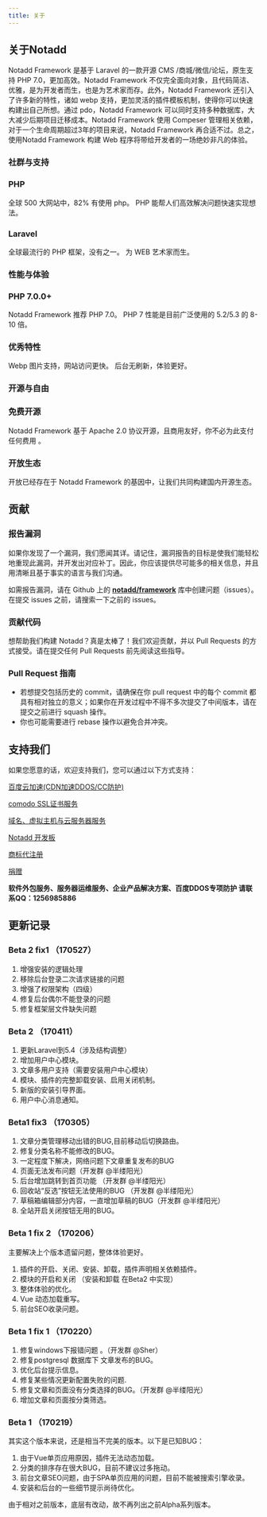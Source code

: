 ```yaml
---
title: 关于
---
```


## 关于Notadd

Notadd Framework 是基于 Laravel 的一款开源 CMS /商城/微信/论坛，原生支持 PHP 7.0，更加高效。Notadd Framework 不仅完全面向对象，且代码简洁、优雅，是为开发者而生，也是为艺术家而存。此外，Notadd Framework 还引入了许多新的特性，诸如 webp 支持，更加灵活的插件模板机制，使得你可以快速构建出自己所想。通过 pdo，Notadd Framework 可以同时支持多种数据库，大大减少后期项目迁移成本。Notadd Framework 使用 Compeser 管理相关依赖，对于一个生命周期超过3年的项目来说，Notadd Framework 再合适不过。总之，使用Notadd Framework 构建 Web 程序将带给开发者的一场绝妙非凡的体验。

### 社群与支持

### PHP

全球 500 大网站中，82% 有使用 php。
PHP 能帮人们高效解决问题快速实现想法。

### Laravel

全球最流行的 PHP 框架，没有之一。
为 WEB 艺术家而生。

### 性能与体验

### PHP 7.0.0+

Notadd Framework 推荐 PHP 7.0。
PHP 7 性能是目前广泛使用的 5.2/5.3 的 8-10 倍。

### 优秀特性

Webp 图片支持，网站访问更快。
后台无刷新，体验更好。

### 开源与自由

### 免费开源

Notadd Framework 基于 Apache 2.0 协议开源，且商用友好，你不必为此支付任何费用 。

### 开放生态

开放已经存在于 Notadd Framework 的基因中，让我们共同构建国内开源生态。

## 贡献

### 报告漏洞

如果你发现了一个漏洞，我们愿闻其详。请记住，漏洞报告的目标是使我们能轻松地重现此漏洞，并开发出对应补丁。因此，你应该提供尽可能多的相关信息，并且用清晰且基于事实的语言与我们沟通。

如需报告漏洞，请在 Github 上的 **[notadd/framework](https://github.com/notadd/framework)** 库中创建问题（issues）。在提交 issues 之前，请搜索一下之前的 issues。

### 贡献代码

想帮助我们构建 Notadd？真是太棒了！我们欢迎贡献，并以 Pull Requests 的方式接受。请在提交任何 Pull Requests 前先阅读这些指导。

### Pull Request 指南

* 若想提交包括历史的 commit，请确保在你 pull request 中的每个 commit 都具有相对独立的意义；如果你在开发过程中不得不多次提交了中间版本，请在提交之前进行 squash 操作。
* 你也可能需要进行 rebase 操作以避免合并冲突。

## 支持我们

如果您愿意的话，欢迎支持我们，您可以通过以下方式支持：

[百度云加速(CDN加速DDOS/CC防护)](https://item.taobao.com/item.htm?id=531570249578)

[comodo SSL证书服务](https://item.taobao.com/item.htm?id=545850275264)

[域名、虚拟主机与云服务器服务](http://www.90data.com)

[Notadd 开发板](https://item.taobao.com/item.htm?id=545798837768)

[商标代注册](https://item.taobao.com/item.htm?id=536696169091)

[捐赠](https://git.oschina.net/notadd/notadd?donate=true)


**软件外包服务、服务器运维服务、企业产品解决方案、百度DDOS专项防护 请联系QQ：1256985886**


## 更新记录

### Beta 2 fix1 （170527）

1. 增强安装的逻辑处理
2. 移除后台登录二次请求链接的问题
3. 增强了权限架构（四级）
4. 修复后台偶尔不能登录的问题
5. 修复框架层文件缺失问题

### Beta 2 （170411）

1. 更新Laravel到5.4（涉及结构调整）
2. 增加用户中心模块。
3. 文章多用户支持（需要安装用户中心模块）
4. 模块、插件的完整卸载安装、启用关闭机制。
5. 新版的安装引导界面。
6. 用户中心消息通知。

### Beta1 fix3 （170305）
1. 文章分类管理移动出错的BUG,目前移动后切换路由。
2. 修复分类名称不能修改的BUG。
3. 一定程度下解决，网络问题下文章重复发布的BUG
4. 页面无法发布问题（开发群 @半缕阳光）
5. 后台增加跳转到首页功能 （开发群 @半缕阳光）
6. 回收站“反选”按钮无法使用的BUG （开发群 @半缕阳光）
7. 草稿箱编辑部分内容，一直增加草稿的BUG（开发群 @半缕阳光）
8. 全站开启关闭按钮无用的BUG。

### Beta 1 fix 2 （170206）

主要解决上个版本遗留问题，整体体验更好。
1. 插件的开启、关闭、安装、卸载，插件声明相关依赖插件。
2. 模块的开启和关闭 （安装和卸载 在Beta2 中实现）
3. 整体体验的优化。
4. Vue 动态加载重写。
5. 前台SEO收录问题。

### Beta 1 fix 1 （170220）

1. 修复windows下报错问题 。（开发群 @Sher）
2. 修复postgresql 数据库下 文章发布的BUG。
3. 优化后台提示信息。
4. 修复某些情况更新配置失败的问题.
5. 修复文章和页面没有分类选择的BUG。（开发群 @半缕阳光）
6. 增加文章和页面按分类筛选。


###  Beta 1 （170219）

其实这个版本来说，还是相当不完美的版本。以下是已知BUG：
1. 由于Vue单页应用原因，插件无法动态加载。
2. 分类的排序存在很大BUG，目前不建议过多拖动。
3. 前台文章SEO问题，由于SPA单页应用的问题，目前不能被搜索引擎收录。
4. 安装和后台的一些细节提示尚待优化。

由于相对之前版本，底层有改动，故不再列出之前Alpha系列版本。
